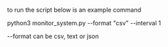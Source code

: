 to run the script below is an example command

python3 monitor_system.py --format "csv" --interval 1

--format can be csv, text or json